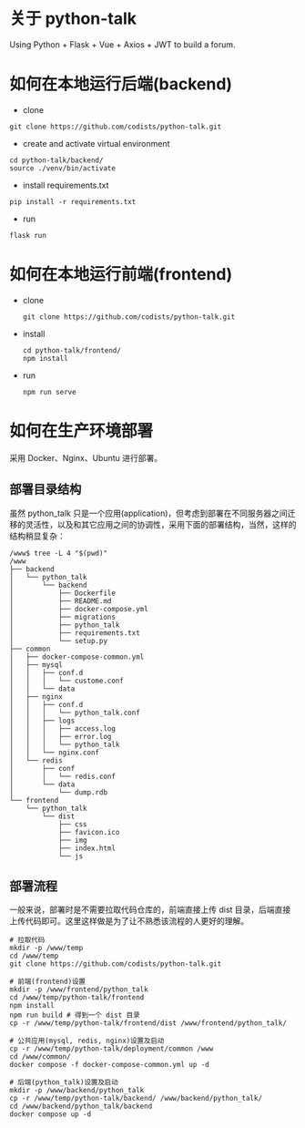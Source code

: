 # 关于 python-talk
Using Python + Flask  + Vue + Axios + JWT to build a forum.

# 如何在本地运行后端(backend) 

- clone

```shell
git clone https://github.com/codists/python-talk.git
```

- create and activate virtual environment

```shell
cd python-talk/backend/
source ./venv/bin/activate
```

- install requirements.txt

```shell
pip install -r requirements.txt
```

- run 

```shell
flask run
```
# 如何在本地运行前端(frontend)
- clone
    ```shell
    git clone https://github.com/codists/python-talk.git
    ```
- install 
    ```shell
    cd python-talk/frontend/
    npm install
    ```
- run
    ```shell
    npm run serve
    ```

# 如何在生产环境部署

采用 Docker、Nginx、Ubuntu 进行部署。

## 部署目录结构

虽然 python_talk 只是一个应用(application)，但考虑到部署在不同服务器之间迁移的灵活性，以及和其它应用之间的协调性，采用下面的部署结构，当然，这样的结构稍显复杂：

```├── backend
/www$ tree -L 4 "$(pwd)"
/www
├── backend
│   └── python_talk
│       └── backend
│           ├── Dockerfile
│           ├── README.md
│           ├── docker-compose.yml
│           ├── migrations
│           ├── python_talk
│           ├── requirements.txt
│           └── setup.py
├── common
│   ├── docker-compose-common.yml
│   ├── mysql
│   │   ├── conf.d
│   │   │   └── custome.conf
│   │   └── data
│   ├── nginx
│   │   ├── conf.d
│   │   │   └── python_talk.conf
│   │   ├── logs
│   │   │   ├── access.log
│   │   │   ├── error.log
│   │   │   └── python_talk
│   │   └── nginx.conf
│   └── redis
│       ├── conf
│       │   └── redis.conf
│       └── data
│           └── dump.rdb
└── frontend
    └── python_talk
        └── dist
            ├── css
            ├── favicon.ico
            ├── img
            ├── index.html
            └── js
```

## 部署流程

一般来说，部署时是不需要拉取代码仓库的，前端直接上传 dist 目录，后端直接上传代码即可。这里这样做是为了让不熟悉该流程的人更好的理解。

```
# 拉取代码
mkdir -p /www/temp
cd /www/temp
git clone https://github.com/codists/python-talk.git

# 前端(frontend)设置
mkdir -p /www/frontend/python_talk
cd /www/temp/python-talk/frontend
npm install
npm run build # 得到一个 dist 目录
cp -r /www/temp/python-talk/frontend/dist /www/frontend/python_talk/

# 公共应用(mysql, redis, nginx)设置及启动
cp -r /www/temp/python-talk/deployment/common /www
cd /www/common/
docker compose -f docker-compose-common.yml up -d

# 后端(python_talk)设置及启动
mkdir -p /www/backend/python_talk
cp -r /www/temp/python-talk/backend/ /www/backend/python_talk/
cd /www/backend/python_talk/backend
docker compose up -d
```

